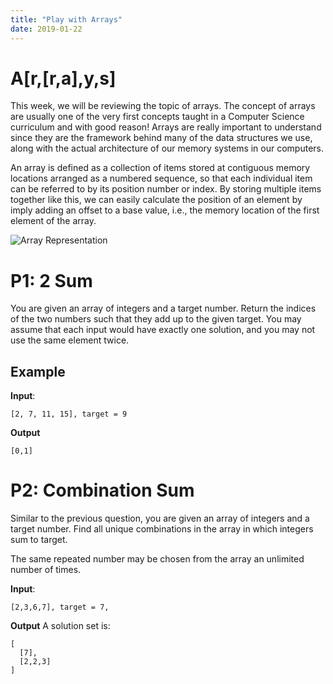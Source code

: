 ```yaml
---
title: "Play with Arrays"
date: 2019-01-22
---
```


# A[r,[r,a],y,s]

This week, we will be reviewing the topic of arrays. The concept of arrays are usually one of the very first concepts taught in a Computer Science curriculum and with good reason! Arrays are really important to understand since they are the framework behind many of the data structures we use, along with the actual architecture of our memory systems in our computers.

An array is defined as a collection of items stored at contiguous memory locations arranged as a numbered sequence, so that each individual item can be referred to by its position number or index. By storing multiple items together like this, we can easily calculate the position of an element by imply adding an offset to a base value, i.e., the memory location of the first element of the array.

![Array Representation](https://cdncontribute.geeksforgeeks.org/wp-content/uploads/array-2.png)

# P1: 2 Sum

You are given an array of integers and a target number. Return the indices of the two numbers such that they add up to the given target.
You may assume that each input would have exactly one solution, and you may not use the same element twice.

## Example

**Input**:
```
[2, 7, 11, 15], target = 9
```
**Output**
```
[0,1]
```

# P2: Combination Sum
Similar to the previous question, you are given an array of integers and a target number. Find all unique combinations in the array in which integers sum to target.

The same repeated number may be chosen from the array an unlimited number of times.

**Input**:
```
[2,3,6,7], target = 7,
```

**Output**
A solution set is:
```
[
  [7],
  [2,2,3]
]
```


